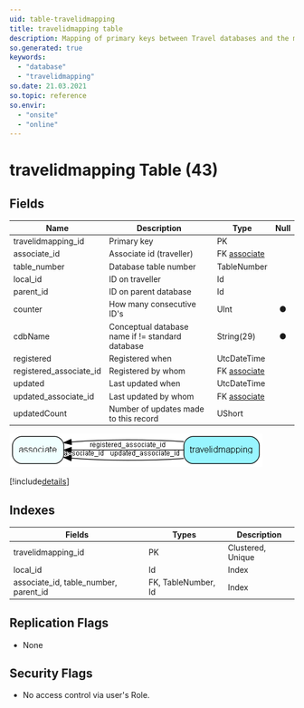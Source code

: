 ```yaml
---
uid: table-travelidmapping
title: travelidmapping table
description: Mapping of primary keys between Travel databases and the mother database  All travel database transactions get a high id to be able to see that this entry came from a database outside the central database. When update files are read into the central database, they get a normal low id. This table remembers the high travel id to map it to the low central id as long as this travel user is travelling. 
so.generated: true
keywords:
  - "database"
  - "travelidmapping"
so.date: 21.03.2021
so.topic: reference
so.envir:
  - "onsite"
  - "online"
---
```


# travelidmapping Table (43)

## Fields

| Name | Description | Type | Null |
|------|-------------|------|:----:|
|travelidmapping\_id|Primary key|PK| |
|associate\_id|Associate id (traveller)|FK [associate](associate.md)| |
|table\_number|Database table number|TableNumber| |
|local\_id|ID on traveller|Id| |
|parent\_id|ID on parent database|Id| |
|counter|How many consecutive ID&apos;s|UInt|&#x25CF;|
|cdbName|Conceptual database name if != standard database|String(29)|&#x25CF;|
|registered|Registered when|UtcDateTime| |
|registered\_associate\_id|Registered by whom|FK [associate](associate.md)| |
|updated|Last updated when|UtcDateTime| |
|updated\_associate\_id|Last updated by whom|FK [associate](associate.md)| |
|updatedCount|Number of updates made to this record|UShort| |


![travelidmapping table relationship diagram](./media/travelidmapping.png)

[!include[details](./includes/travelidmapping.md)]

## Indexes

| Fields | Types | Description |
|--------|-------|-------------|
|travelidmapping\_id |PK |Clustered, Unique |
|local\_id |Id |Index |
|associate\_id, table\_number, parent\_id |FK, TableNumber, Id |Index |

## Replication Flags

* None

## Security Flags

* No access control via user's Role.

